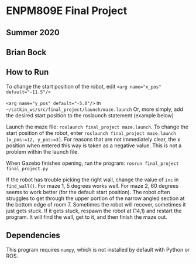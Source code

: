 # ENPM809E Final Project
## Summer 2020
## Brian Bock

## How to Run
To change the start position of the robot, edit 
`<arg name="x_pos" default="-11.5"/>`

`<arg name="y_pos" default="-5.0"/>` in `~/catkin_ws/src/final_project/launch/maze.launch`
Or, more simply, add the desired start position to the roslaunch statement (example below)

Launch the maze file: `roslaunch final_project maze.launch`. To change the start position of the robot, enter `roslaunch final_project maze.launch [x_pos:=12, y_pos:=3]`. For reasons that are not immediately clear, the x position when entered this way is taken as a negative value. This is not a problem within the launch file. 

When Gazebo finishes opening, run the program:
`rosrun final_project final_project.py`


If the robot has trouble picking the right wall, change the value of `inc` in `find_wall()`. For maze 1, 5 degrees works well. For maze 2, 60 degrees seems to work better (for the default start position).
The robot often struggles to get through the upper portion of the narrow angled section at the bottom edge of room 7. Sometimes the robot will recover, sometimes it just gets stuck. If it gets stuck, respawn the robot at (14,1) and restart the program. It will find the wall, get to it, and then finish the maze out. 

## Dependencies
This program requires `numpy`, which is not installed by default with Python or ROS. 